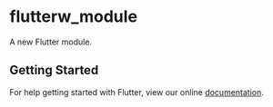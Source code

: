 # flutterw_module

A new Flutter module.

## Getting Started

For help getting started with Flutter, view our online
[documentation](https://flutter.dev/).
